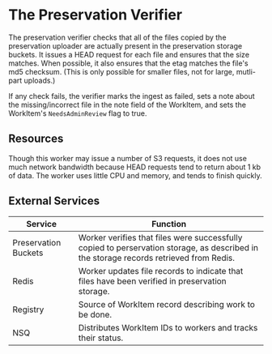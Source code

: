 # The Preservation Verifier

The preservation verifier checks that all of the files copied by the preservation uploader are actually present in the preservation storage buckets. It issues a HEAD request for each file and ensures that the size matches. When possible, it also ensures that the etag matches the file's md5 checksum. (This is only possible for smaller files, not for large, mutli-part uploads.)

If any check fails, the verifier marks the ingest as failed, sets a note about the missing/incorrect file in the note field of the WorkItem, and sets the WorkItem's `NeedsAdminReview` flag to true.

## Resources

Though this worker may issue a number of S3 requests, it does not use much network bandwidth because HEAD requests tend to return about 1 kb of data. The worker uses little CPU and memory, and tends to finish quickly.

## External Services

| Service | Function |
| ------- | -------- |
| Preservation Buckets | Worker verifies that files were successfully copied to perservation storage, as described in the storage records retrieved from Redis.
| Redis | Worker updates file records to indicate that files have been verified in preservation storage.
| Registry | Source of WorkItem record describing work to be done.
| NSQ | Distributes WorkItem IDs to workers and tracks their status.
